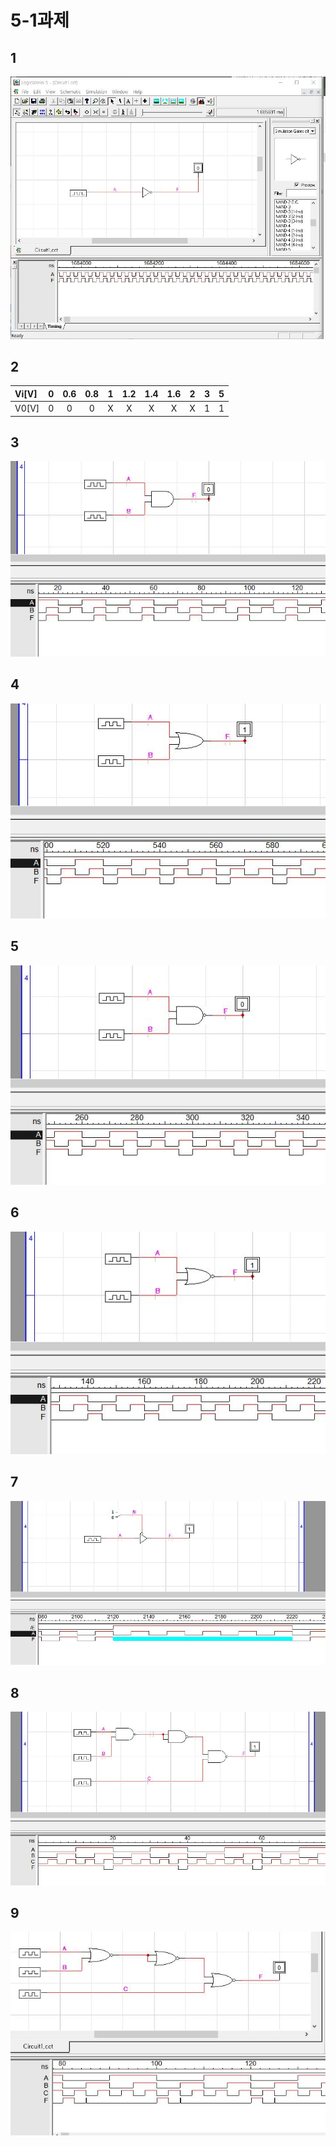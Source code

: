 # 5-1과제
## 1
![1](/img3/1.JPG)

## 2
|Vi[V]|0|0.6|0.8|1|1.2|1.4|1.6|2|3|5|
:-|:-:|:-:|:-:|:-:|:-:|:-:|:-:|:-:|:-:|:-:|
|V0[V]|0|0|0|X|X|X|X|X|1|1|

## 3
![1](/img3/3.JPG)

## 4
![1](/img3/4.JPG)

## 5
![1](/img3/5.JPG)

## 6
![1](/img3/6.JPG)

## 7
![1](/img3/7.JPG)

## 8
![1](/img3/8.JPG)

## 9
![1](/img3/9.1.JPG)
